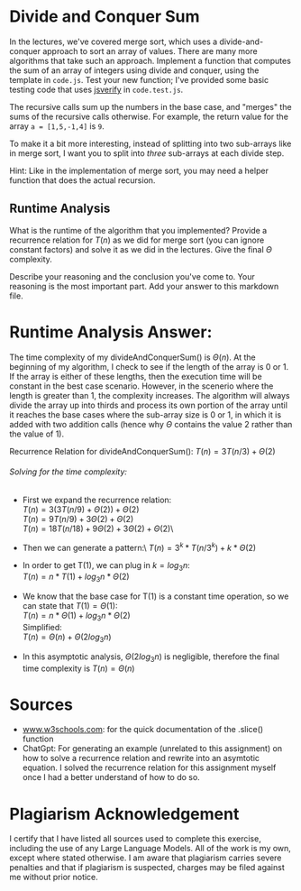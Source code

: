 # Divide and Conquer Sum

In the lectures, we've covered merge sort, which uses a divide-and-conquer
approach to sort an array of values. There are many more algorithms that take
such an approach. Implement a function that computes the sum of an array of
integers using divide and conquer, using the template in `code.js`. Test your
new function; I've provided some basic testing code that uses
[jsverify](https://jsverify.github.io/) in `code.test.js`.

The recursive calls sum up the numbers in the base case, and "merges" the sums
of the recursive calls otherwise. For example, the return value for the array `a
= [1,5,-1,4]` is `9`.

To make it a bit more interesting, instead of splitting into two sub-arrays like
in merge sort, I want you to split into *three* sub-arrays at each divide step.

Hint: Like in the implementation of merge sort, you may need a helper function
that does the actual recursion.

## Runtime Analysis

What is the runtime of the algorithm that you implemented? Provide a recurrence
relation for $T(n)$ as we did for merge sort (you can ignore constant factors)
and solve it as we did in the lectures. Give the final $\Theta$ complexity.

Describe your reasoning and the conclusion you've come to. Your reasoning is the
most important part. Add your answer to this markdown file.


# Runtime Analysis Answer:

The time complexity of my divideAndConquerSum() is $\Theta(n)$.
At the beginning of my algorithm, I check to see if the length of the
array is 0 or 1. If the array is either of these lengths, then the execution
time will be constant in the best case scenario. However, in the scenerio
where the length is greater than 1, the complexity increases.
The algorithm will always divide the array up into thirds and process
its own portion of the array until it reaches the base cases where the 
sub-array size is 0 or 1, in which it is added with two addition calls (hence 
why $\Theta$ contains the value 2 rather than the value of 1).

Recurrence Relation for divideAndConquerSum():
$T(n) = 3T(n/3) + \Theta(2)$

###### Solving for the time complexity:
- First we expand the recurrence relation:\
    $T(n) = 3(3T(n/9) + \Theta(2)) + \Theta(2)$\
    $T(n) = 9T(n/9) + 3\Theta(2) + \Theta(2)$\
    $T(n) = 18T(n/18) + 9\Theta(2) + 3\Theta(2) + \Theta(2)$\

- Then we can generate a pattern:\ 
    $T(n) = 3^k * T(n/3^k) + k * \Theta(2)$

- In order to get T(1), we can plug in $k = log{_3}n$:\
    $T(n) = n * T(1) + log{_3}n * \Theta(2)$

- We know that the base case for T(1) is a constant time operation, so we 
    can state that $T(1) = \Theta(1)$:\
    $T(n) = n * \Theta(1) + log{_3}n * \Theta(2)$\
    Simplified:\
    $T(n) = \Theta(n) + \Theta(2log{_3}n)$

- In this asymptotic analysis, $\Theta(2log{_3}n)$ is negligible, therefore
    the final time complexity is $T(n) = \Theta(n)$



# Sources

- www.w3schools.com: for the quick documentation of the .slice() function
- ChatGpt: For generating an example (unrelated to this assignment) on
            how to solve a recurrence relation and rewrite into an asymtotic
            equation. I solved the recurrence relation for this assignment 
            myself once I had a better understand of how to do so.

# Plagiarism Acknowledgement
I certify that I have listed all sources used to complete this exercise, 
including the use of any Large Language Models. All of the work is my own, 
except where stated otherwise. I am aware that plagiarism carries severe 
penalties and that if plagiarism is suspected, charges may be filed against me 
without prior notice.
